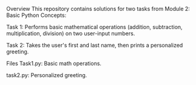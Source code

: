 Overview
This repository contains solutions for two tasks from Module 2: Basic Python Concepts:

Task 1: Performs basic mathematical operations (addition, subtraction, multiplication, division) on two user-input numbers.

Task 2: Takes the user's first and last name, then prints a personalized greeting.

Files
Task1.py: Basic math operations.

task2.py: Personalized greeting.
